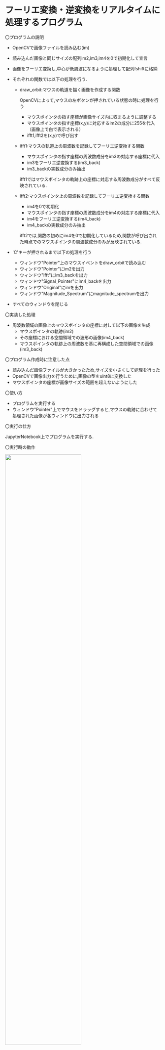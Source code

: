 # フーリエ変換・逆変換をリアルタイムに処理するプログラム

〇プログラムの説明

  - OpenCVで画像ファイルを読み込む(im)
  - 読み込んだ画像と同じサイズの配列im2,im3,im4を0で初期化して宣言
  - 画像をフーリエ変換し,中心が低周波になるように処理して配列fshiftに格納
  - それぞれの関数では以下の処理を行う.
    - draw_orbit:マウスの軌道を描く画像を作成する関数

      OpenCVによって,マウスの左ボタンが押されている状態の時に処理を行う
      - マウスポインタの指す座標が画像サイズ内に収まるように調整する
      - マウスポインタの指す座標(x,y)に対応するim2の成分に255を代入（画像上で白で表示される）
      - ifft1,ifft2を(x,y)で呼び出す

    - ifft1:マウスの軌道上の周波数を記録してフーリエ逆変換する関数

      - マウスポインタの指す座標の周波数成分をim3の対応する座標に代入
      - im3をフーリエ逆変換する(im3_back)
      - im3_backの実数成分のみ抽出

      ifft1ではマウスポインタの軌跡上の座標に対応する周波数成分がすべて反映されている.
    - ifft2:マウスポインタ上の周波数を記録してフーリエ逆変換する関数

      - im4を0で初期化
      - マウスポインタの指す座標の周波数成分をim4の対応する座標に代入
      - im4をフーリエ逆変換する(im4_back)
      - im4_backの実数成分のみ抽出

      ifft2では,関数の初めにim4を0で初期化しているため,関数が呼び出された時点でのマウスポインタの周波数成分のみが反映されている.
  - 'C'キーが押されるまで以下の処理を行う

    - ウィンドウ"Pointer"上のマウスイベントをdraw_orbitで読み込む
    - ウィンドウ"Pointer"にim2を出力
    - ウィンドウ"Ifft"にim3_backを出力
    - ウィンドウ"Signal_Pointer"にim4_backを出力
    - ウィンドウ"Original"にimを出力
    - ウィンドウ"Magnitude_Spectrum"にmagnitude_spectrumを出力

  - すべてのウィンドウを閉じる

〇実装した処理
  - 周波数領域の画像上のマウスポインタの座標に対して以下の画像を生成
    - マウスポインタの軌跡(im2)
    - その座標における空間領域での波形の画像(im4_back)
    - マウスポインタの軌跡上の周波数を基に再構成した空間領域での画像(im3_back)

〇プログラム作成時に注意した点
  - 読み込んだ画像ファイルが大きかったため,サイズを小さくして処理を行った
  - OpenCVで画像出力を行うために,画像の型をuint8に変換した
  - マウスポインタの座標が画像サイズの範囲を超えないようにした

〇使い方
  - プログラムを実行する
  - ウィンドウ"Pointer"上でマウスをドラッグすると,マウスの軌跡に合わせて処理された画像が各ウィンドウに出力される

〇実行の仕方

  JupyterNotebook上でプログラムを実行する.

〇実行時の動作

<img src="https://vps8-d.kuku.lu/files/20190728-2159_b615992d8c1949c31a9042e2d7d1d681.gif" width=70%>

※ウィンドウ名が表示されていないが,一番左が"Pointer",上左が"Original",上右が"Magnitude_Spectrum",下左が"Ifft",下右が"Signal_Pointer"である.

〇依存ライブラリとバージョン
  - cv2(バージョン4.1.0)
  - numpy(バージョン1.11.3)
  - matplotlib.pyplot
  - skimage.io
  - skimage.color

〇参考にしたサイト
  - OpenCV-Python Tutorials 1 documentation/フーリエ変換(http://lang.sist.chukyo-u.ac.jp/classes/OpenCV/py_tutorials/py_imgproc/py_transforms/py_fourier_transform/py_fourier_transform.html)

  Numpyを使ったフーリエ変換のコードを参考にした.
  - OpenCV-Python Tutorials 1 documentation/ペイントツールとしてのマウス(http://labs.eecs.tottori-u.ac.jp/sd/Member/oyamada/OpenCV/html/py_tutorials/py_gui/py_mouse_handling/py_mouse_handling.html)

  cv2.setMouseCallback()の使い方を参考にした.
  - OpenCV/ユーザインタフェース(http://opencv.jp/opencv-2svn/cpp/highgui_user_interface.html)

  OpenCVでのimshow()の使い方を参考にした.

  - 無能プログラマーのお勉強おメモ/PythonとOpenCVで画像処理④【マウスイベント】(http://rasp.hateblo.jp/entry/2016/01/24/204539)

  マウスイベントの関数を参考にした.

